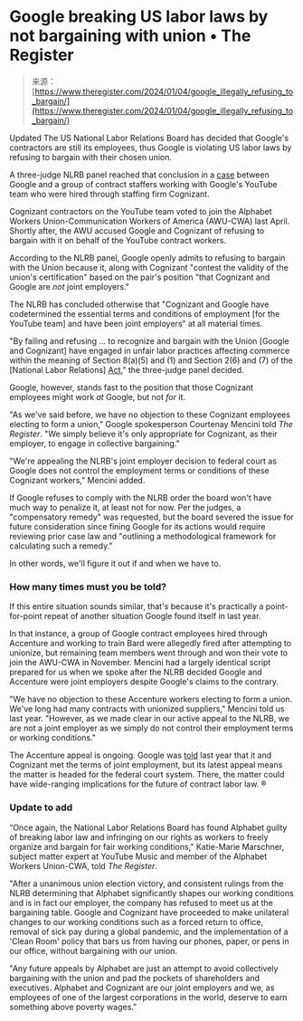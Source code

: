 <!--yml
category: 未分类
date: 2024-05-27 14:32:33
-->

# Google breaking US labor laws by not bargaining with union • The Register

> 来源：[https://www.theregister.com/2024/01/04/google_illegally_refusing_to_bargain/](https://www.theregister.com/2024/01/04/google_illegally_refusing_to_bargain/)

Updated The US National Labor Relations Board has decided that Google's contractors are still its employees, thus Google is violating US labor laws by refusing to bargain with their chosen union.

A three-judge NLRB panel reached that conclusion in a [case](https://www.nlrb.gov/case/16-CA-326027) between Google and a group of contract staffers working with Google's YouTube team who were hired through staffing firm Cognizant. 

Cognizant contractors on the YouTube team voted to join the Alphabet Workers Union-Communication Workers of America (AWU-CWA) last April. Shortly after, the AWU accused Google and Cognizant of refusing to bargain with it on behalf of the YouTube contract workers.

According to the NLRB panel, Google openly admits to refusing to bargain with the Union because it, along with Cognizant "contest the validity of the union's certification" based on the pair's position "that Cognizant and Google are *not* joint employers." 

The NLRB has concluded otherwise that "Cognizant and Google have codetermined the essential terms and conditions of employment [for the YouTube team] and have been joint employers" at all material times. 

"By failing and refusing … to recognize and bargain with the Union [Google and Cognizant] have engaged in unfair labor practices affecting commerce within the meaning of Section 8(a)(5) and (1) and Section 2(6) and (7) of the [National Labor Relations] [Act](https://www.nlrb.gov/guidance/key-reference-materials/national-labor-relations-act)," the three-judge panel decided. 

Google, however, stands fast to the position that those Cognizant employees might work *at* Google, but not *for* it. 

"As we've said before, we have no objection to these Cognizant employees electing to form a union," Google spokesperson Courtenay Mencini told *The Register*. "We simply believe it's only appropriate for Cognizant, as their employer, to engage in collective bargaining." 

"We're appealing the NLRB's joint employer decision to federal court as Google does not control the employment terms or conditions of these Cognizant workers," Mencini added. 

If Google refuses to comply with the NLRB order the board won't have much way to penalize it, at least not for now. Per the judges, a "compensatory remedy" was requested, but the board severed the issue for future consideration since fining Google for its actions would require reviewing prior case law and "outlining a methodological framework for calculating such a remedy." 

In other words, we'll figure it out if and when we have to.

### How many times must you be told?

If this entire situation sounds similar, that's because it's practically a point-for-point repeat of another situation Google found itself in last year. 

In that instance, a group of Google contract employees hired through Accenture and working to train Bard were allegedly fired after attempting to unionize, but remaining team members went through and won their vote to join the AWU-CWA in November. Mencini had a largely identical script prepared for us when we spoke after the NLRB decided Google and Accenture were joint employers despite Google's claims to the contrary. 

"We have no objection to these Accenture workers electing to form a union. We've long had many contracts with unionized suppliers," Mencini told us last year. "However, as we made clear in our active appeal to the NLRB, we are not a joint employer as we simply do not control their employment terms or working conditions." 

The Accenture appeal is ongoing. Google was [told](https://apps.nlrb.gov/link/document.aspx/09031d4583ae2264) last year that it and Cognizant met the terms of joint employment, but its latest appeal means the matter is headed for the federal court system. There, the matter could have wide-ranging implications for the future of contract labor law. ®

### Update to add

“Once again, the National Labor Relations Board has found Alphabet guilty of breaking labor law and infringing on our rights as workers to freely organize and bargain for fair working conditions," Katie-Marie Marschner, subject matter expert at YouTube Music and member of the Alphabet Workers Union-CWA, told *The Register*.

"After a unanimous union election victory, and consistent rulings from the NLRB determining that Alphabet significantly shapes our working conditions and is in fact our employer, the company has refused to meet us at the bargaining table. Google and Cognizant have proceeded to make unilateral changes to our working conditions such as a forced return to office, removal of sick pay during a global pandemic, and the implementation of a 'Clean Room' policy that bars us from having our phones, paper, or pens in our office, without bargaining with our union.

"Any future appeals by Alphabet are just an attempt to avoid collectively bargaining with the union and pad the pockets of shareholders and executives. Alphabet and Cognizant are our joint employers and we, as employees of one of the largest corporations in the world, deserve to earn something above poverty wages."
